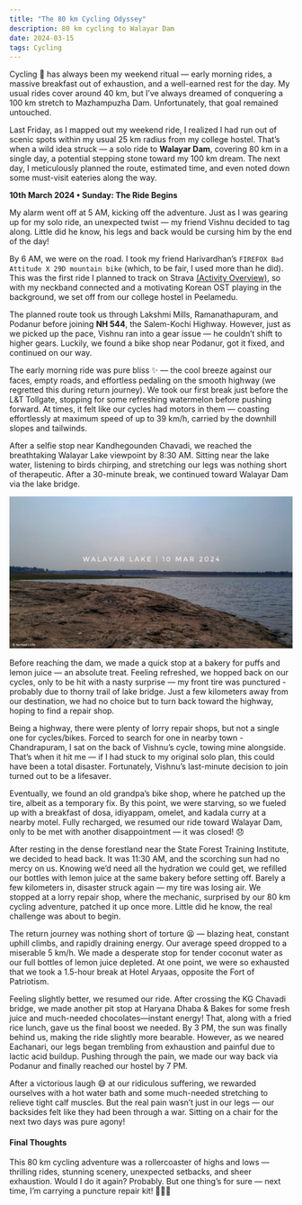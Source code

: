 ```yaml
---
title: "The 80 km Cycling Odyssey"
description: 80 km cycling to Walayar Dam
date: 2024-03-15
tags: Cycling
---
```


Cycling 🚴 has always been my weekend ritual — early morning rides, a massive breakfast out of exhaustion, and a well-earned rest for the day. My usual rides cover around 40 km, but I’ve always dreamed of conquering a 100 km stretch to Mazhampuzha Dam. Unfortunately, that goal remained untouched.

Last Friday, as I mapped out my weekend ride, I realized I had run out of scenic spots within my usual 25 km radius from my college hostel. That’s when a wild idea struck — a solo ride to **Walayar Dam**, covering 80 km in a single day, a potential stepping stone toward my 100 km dream. The next day, I meticulously planned the route, estimated time, and even noted down some must-visit eateries along the way. 

**10th March 2024 • Sunday: The Ride Begins**

My alarm went off at 5 AM, kicking off the adventure. Just as I was gearing up for my solo ride, an unexpected twist — my friend Vishnu decided to tag along. Little did he know, his legs and back would be cursing him by the end of the day! 

By 6 AM, we were on the road. I took my friend Harivardhan’s `FIREFOX Bad Attitude X 29D mountain bike` (which, to be fair, I used more than he did). This was the first ride I planned to track on Strava [(Activity Overview)](https://www.strava.com/activities/10930120720/overview?strava_deeplink_url=strava%3A%2F%2Factivities%2F10930120720), so with my neckband connected and a motivating Korean OST playing in the background, we set off from our college hostel in Peelamedu. 

The planned route took us through Lakshmi Mills, Ramanathapuram, and Podanur before joining **NH 544**, the Salem-Kochi Highway. However, just as we picked up the pace, Vishnu ran into a gear issue — he couldn’t shift to higher gears. Luckily, we found a bike shop near Podanur, got it fixed, and continued on our way. 

The early morning ride was pure bliss ✨ — the cool breeze against our faces, empty roads, and effortless pedaling on the smooth highway (we regretted this during return journey). We took our first break just before the L&T Tollgate, stopping for some refreshing watermelon before pushing forward. At times, it felt like our cycles had motors in them — coasting effortlessly at maximum speed of up to 39 km/h, carried by the downhill slopes and tailwinds. 

After a selfie stop near Kandhegounden Chavadi, we reached the breathtaking Walayar Lake viewpoint by 8:30 AM. Sitting near the lake water, listening to birds chirping, and stretching our legs was nothing short of therapeutic. After a 30-minute break, we continued toward Walayar Dam via the lake bridge. 

<img src="./PostImg/2024-03-15_01.jpg" alt="Walayar Lake Viewpoint">

Before reaching the dam, we made a quick stop at a bakery for puffs and lemon juice — an absolute treat. Feeling refreshed, we hopped back on our cycles, only to be hit with a nasty surprise — my front tire was punctured - probably due to thorny trail of lake bridge. Just a few kilometers away from our destination, we had no choice but to turn back toward the highway, hoping to find a repair shop. 

Being a highway, there were plenty of lorry repair shops, but not a single one for cycles/bikes. Forced to search for one in nearby town - Chandrapuram, I sat on the back of Vishnu’s cycle, towing mine alongside. That’s when it hit me — if I had stuck to my original solo plan, this could have been a total disaster. Fortunately, Vishnu’s last-minute decision to join turned out to be a lifesaver. 

Eventually, we found an old grandpa’s bike shop, where he patched up the tire, albeit as a temporary fix. By this point, we were starving, so we fueled up with a breakfast of dosa, idiyappam, omelet, and kadala curry at a nearby motel. Fully recharged, we resumed our ride toward Walayar Dam, only to be met with another disappointment — it was closed! 😞

After resting in the dense forestland near the State Forest Training Institute, we decided to head back. It was 11:30 AM, and the scorching sun had no mercy on us. Knowing we’d need all the hydration we could get, we refilled our bottles with lemon juice at the same bakery before setting off. Barely a few kilometers in, disaster struck again — my tire was losing air. We stopped at a lorry repair shop, where the mechanic, surprised by our 80 km cycling adventure, patched it up once more. Little did he know, the real challenge was about to begin. 

The return journey was nothing short of torture 😫 — blazing heat, constant uphill climbs, and rapidly draining energy. Our average speed dropped to a miserable 5 km/h. We made a desperate stop for tender coconut water as our full bottles of lemon juice depleted. At one point, we were so exhausted that we took a 1.5-hour break at Hotel Aryaas, opposite the Fort of Patriotism.  

Feeling slightly better, we resumed our ride. After crossing the KG Chavadi bridge, we made another pit stop at Haryana Dhaba & Bakes for some fresh juice and much-needed chocolates—instant energy! That, along with a fried rice lunch, gave us the final boost we needed.  By 3 PM, the sun was finally behind us, making the ride slightly more bearable. However, as we neared Eachanari, our legs began trembling from exhaustion and painful due to lactic acid buildup. Pushing through the pain, we made our way back via Podanur and finally reached our hostel by 7 PM. 

After a victorious laugh 😅 at our ridiculous suffering, we rewarded ourselves with a hot water bath and some much-needed stretching to relieve tight calf muscles. But the real pain wasn’t just in our legs — our backsides felt like they had been through a war. Sitting on a chair for the next two days was pure agony! 

#### Final Thoughts

This 80 km cycling adventure was a rollercoaster of highs and lows — thrilling rides, stunning scenery, unexpected setbacks, and sheer exhaustion. Would I do it again? Probably. But one thing’s for sure — next time, I’m carrying a puncture repair kit! 🚴‍♂️🔥



